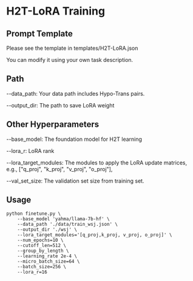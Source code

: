 # H2T-LoRA Training
## Prompt Template ##
Please see the template in templates/H2T-LoRA.json

You can modify it using your own task description.

## Path ##
--data_path: Your data path includes Hypo-Trans pairs.

--output_dir: The path to save LoRA weight

## Other Hyperparameters ##

--base_model: The foundation model for H2T learning

--lora_r: LoRA rank

--lora_target_modules: The modules to apply the LoRA update matrices, e.g., ["q_proj", "k_proj", "v_proj", "o_proj"], 

--val_set_size: The validation set size from training set.

## Usage ##

```
python finetune.py \
    --base_model 'yahma/llama-7b-hf' \
    --data_path './data/train_wsj.json' \
    --output_dir './wsj' \
    --lora_target_modules='[q_proj,k_proj, v_proj, o_proj]' \
    --num_epochs=10 \
    --cutoff_len=512 \
    --group_by_length \
    --learning_rate 2e-4 \
    --micro_batch_size=64 \
    --batch_size=256 \
    --lora_r=16
```
